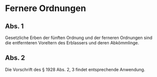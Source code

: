 # Fernere Ordnungen



## Abs. 1

 Gesetzliche Erben der fünften Ordnung und der ferneren Ordnungen sind die entfernteren Voreltern des Erblassers und deren Abkömmlinge.

## Abs. 2

 Die Vorschrift des § 1928 Abs. 2, 3 findet entsprechende Anwendung. 

